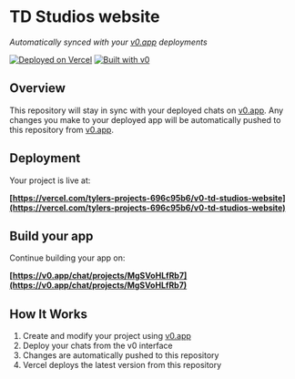 # TD Studios website

*Automatically synced with your [v0.app](https://v0.app) deployments*

[![Deployed on Vercel](https://img.shields.io/badge/Deployed%20on-Vercel-black?style=for-the-badge&logo=vercel)](https://vercel.com/tylers-projects-696c95b6/v0-td-studios-website)
[![Built with v0](https://img.shields.io/badge/Built%20with-v0.app-black?style=for-the-badge)](https://v0.app/chat/projects/MgSVoHLfRb7)

## Overview

This repository will stay in sync with your deployed chats on [v0.app](https://v0.app).
Any changes you make to your deployed app will be automatically pushed to this repository from [v0.app](https://v0.app).

## Deployment

Your project is live at:

**[https://vercel.com/tylers-projects-696c95b6/v0-td-studios-website](https://vercel.com/tylers-projects-696c95b6/v0-td-studios-website)**

## Build your app

Continue building your app on:

**[https://v0.app/chat/projects/MgSVoHLfRb7](https://v0.app/chat/projects/MgSVoHLfRb7)**

## How It Works

1. Create and modify your project using [v0.app](https://v0.app)
2. Deploy your chats from the v0 interface
3. Changes are automatically pushed to this repository
4. Vercel deploys the latest version from this repository